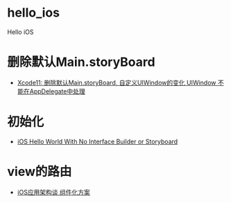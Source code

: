 # hello_ios

Hello iOS

# 删除默认Main.storyBoard

- [Xcode11: 删除默认Main.storyBoard, 自定义UIWindow的变化 UIWindow 不能在AppDelegate中处理](https://blog.csdn.net/Rzhghost/article/details/101675332)

# 初始化

- [iOS Hello World With No Interface Builder or Storyboard](https://fancybeans.com/2015/11/02/ios-hello-world-with-no-interface-builder-or-storyboard/)

# view的路由

- [iOS应用架构谈 组件化方案](https://casatwy.com/iOS-Modulization.html)
